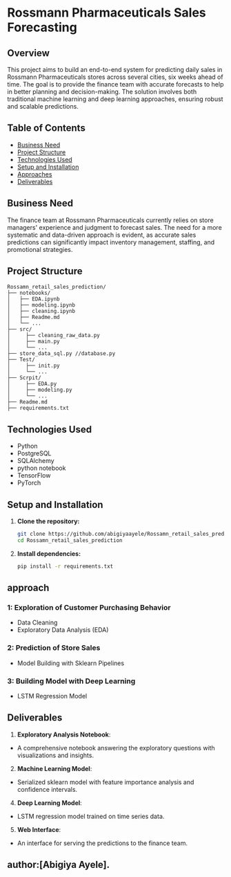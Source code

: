 # Rossmann Pharmaceuticals Sales Forecasting

## Overview

This project aims to build an end-to-end system for predicting daily sales in Rossmann Pharmaceuticals stores across several cities, six weeks ahead of time. The goal is to provide the finance team with accurate forecasts to help in better planning and decision-making. The solution involves both traditional machine learning and deep learning approaches, ensuring robust and scalable predictions.

## Table of Contents
- [Business Need](#business-need)
- [Project Structure](#project-structure)
- [Technologies Used](#technologies-used)
- [Setup and Installation](#setup-and-installation)
- [Approaches](#approaches)
- [Deliverables](#Deliverables)
  

## Business Need

The finance team at Rossmann Pharmaceuticals currently relies on store managers' experience and judgment to forecast sales. The need for a more systematic and data-driven approach is evident, as accurate sales predictions can significantly impact inventory management, staffing, and promotional strategies.


## Project Structure

```plaintext
Rossamn_retail_sales_prediction/
├── notebooks/
│   ├── EDA.ipynb  
│   ├── modeling.ipynb
│   ├── cleaning.ipynb
│   ├── Readme.md
│   └── ...
├── src/
│     ├── cleaning_raw_data.py
│     ├── main.py
│     └── ...
├── store_data_sql.py //database.py
├── Test/
│     ├── init.py
│     └── ...
├── Scrpit/
│     ├── EDA.py
│     ├── modeling.py
│     └── ...
├── Readme.md 
├── requirements.txt

```
## Technologies Used

- Python
- PostgreSQL
- SQLAlchemy
- python notebook
- TensorFlow
- PyTorch


## Setup and Installation

1. **Clone the repository:**
    ```sh
   git clone https://github.com/abigiyaayele/Rossamn_retail_sales_prediction.git
    cd Rossamn_retail_sales_prediction
    ```

2. **Install dependencies:**
    ```sh
    pip install -r requirements.txt
    ```

## approach

###  1: Exploration of Customer Purchasing Behavior
- Data Cleaning
- Exploratory Data Analysis (EDA)
###  2: Prediction of Store Sales
- Model Building with Sklearn Pipelines
###  3: Building Model with Deep Learning
- LSTM Regression Model
## Deliverables

1. **Exploratory Analysis Notebook**:
- A comprehensive notebook answering the exploratory questions with visualizations and insights.

2. **Machine Learning Model**:
- Serialized sklearn model with feature importance analysis and confidence intervals.

4. **Deep Learning Model**:
- LSTM regression model trained on time series data.

5. **Web Interface**:
- An interface for serving the predictions to the finance team.


## author:[Abigiya Ayele].
